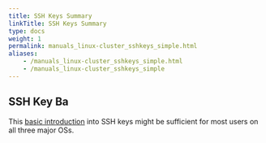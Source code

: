 ```yaml
---
title: SSH Keys Summary
linkTitle: SSH Keys Summary 
type: docs
weight: 1
permalink: manuals_linux-cluster_sshkeys_simple.html
aliases:
    - /manuals_linux-cluster_sshkeys_simple.html
    - /manuals_linux-cluster_sshkeys_simple
---
```


## SSH Key Ba

This [basic introduction](https://hpcc.ucr.edu/manuals/access/login/#ssh-keys) into SSH keys might be sufficient for most users on 
all three major OSs.


